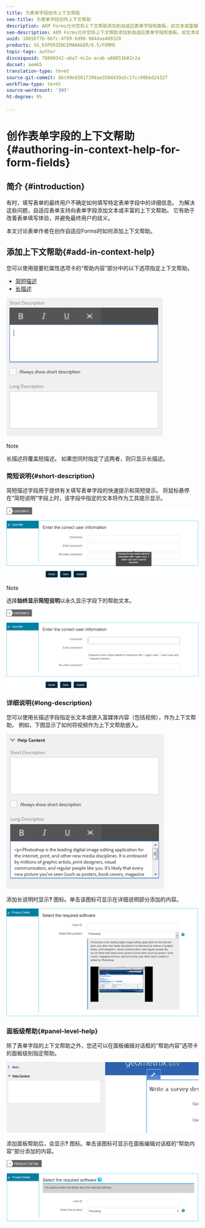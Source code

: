 ```yaml
---
title: 为表单字段创作上下文帮助
seo-title: 为表单字段创作上下文帮助
description: AEM Forms允许您将上下文帮助添加到自适应表单字段和面板，如文本或富媒体（包括视频）。
seo-description: AEM Forms允许您将上下文帮助添加到自适应表单字段和面板，如文本或富媒体（包括视频）。
uuid: 1865bf7b-66fc-4f89-bd98-904daa409320
products: SG_EXPERIENCEMANAGER/6.5/FORMS
topic-tags: author
discoiquuid: 78000342-a6a7-4c2e-acab-a88851b82c2a
docset: aem65
translation-type: tm+mt
source-git-commit: 8bc99ed3817398ae358d439a5c1fcc90bbd24327
workflow-type: tm+mt
source-wordcount: '393'
ht-degree: 0%

---
```



# 创作表单字段的上下文帮助{#authoring-in-context-help-for-form-fields}

## 简介 {#introduction}

有时，填写表单的最终用户不确定如何填写特定表单字段中的详细信息。 为解决这些问题，自适应表单支持向表单字段添加文本或丰富的上下文帮助。 它有助于改善表单填写体验，并避免最终用户的歧义。

本文讨论表单作者在创作自适应Forms时如何添加上下文帮助。

## 添加上下文帮助{#add-in-context-help}

您可以使用提要栏属性选项卡的“帮助内容”部分中的以下选项指定上下文帮助。

* [简短描述](../../forms/using/authoring-in-field-help.md#p-short-description-p)
* [长描述](../../forms/using/authoring-in-field-help.md#p-long-description-p)

![表单字段的上下文帮助](assets/descriptions.png)

>[!NOTE]
>
>长描述将覆盖短描述。 如果您同时指定了这两者，则只显示长描述。

### 简短说明{#short-description}

简短描述字段用于提供有关填写表单字段的快速提示和简短提示。 将鼠标悬停在“简短说明”字段上时，该字段中指定的文本将作为工具提示显示。

![为表单字段添加上下文帮助的简短说明](assets/tooltip.png)

>[!NOTE]
>
>选择&#x200B;**始终显示简短说明**&#x200B;以永久显示字段下的帮助文本。

![现场下的永久简短上下文帮助](assets/short1.png)

### 详细说明{#long-description}

您可以使用长描述字段指定长文本或嵌入富媒体内容（包括视频），作为上下文帮助。 例如，下图显示了如何将视频作为上下文帮助嵌入。

![将富媒体添加为表单字段的上下文帮助](assets/long-descriptions.png)

添加长说明时显示&#x200B;**?** 图标。单击该图标可显示在详细说明部分添加的内容。

![富媒体上下文帮助示例](assets/photoshop.png)

### 面板级帮助{#panel-level-help}

除了表单字段的上下文帮助之外，您还可以在面板编辑对话框的“帮助内容”选项卡的面板级别指定帮助。

![为表单面板添加上下文帮助](assets/panel-level-help.png)

添加面板帮助后，会显示&#x200B;**?** 图标。单击该图标可显示在面板编辑对话框的“帮助内容”部分添加的内容。

![表单面板级别的上下文内帮助示例](assets/photoshop-1.png)

